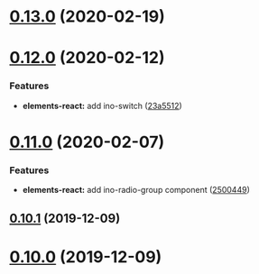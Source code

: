 # [0.13.0](https://gitlab.inovex.de/inovex-elements/core/compare/v0.12.0...v0.13.0) (2020-02-19)



# [0.12.0](https://gitlab.inovex.de/inovex-elements/core/compare/v0.11.0...v0.12.0) (2020-02-12)


### Features

* **elements-react:** add ino-switch ([23a5512](https://gitlab.inovex.de/inovex-elements/core/commit/23a55126912e218b47170b9a0442b1c2924cc3d7))



# [0.11.0](https://gitlab.inovex.de/inovex-elements/core/compare/v0.10.1...v0.11.0) (2020-02-07)


### Features

* **elements-react:** add ino-radio-group component ([2500449](https://gitlab.inovex.de/inovex-elements/core/commit/2500449b7368e0184667c9fd32550a450618c4dd))



## [0.10.1](http://gitlab.inovex.de:2424/inovex-elements/core/compare/v0.10.0...v0.10.1) (2019-12-09)



# [0.10.0](http://gitlab.inovex.de:2424/inovex-elements/core/compare/v0.9.0...v0.10.0) (2019-12-09)




